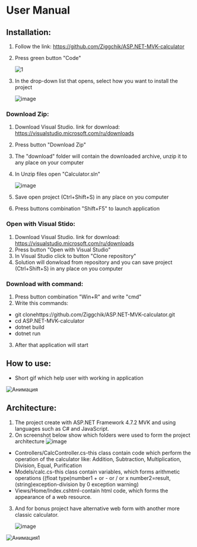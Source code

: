 # User Manual
## Installation:
1) Follow the link: https://github.com/Ziggchik/ASP.NET-MVK-calculator
2) Press green button "Code"

      ![1](https://user-images.githubusercontent.com/70440445/131743929-bfce74eb-9d97-4c9e-bd12-e3189cac2aaa.png)      

3) In the drop-down list that opens, select how you want to install the project

      ![image](https://user-images.githubusercontent.com/70440445/131725753-8f39cd5f-c8f0-4043-9797-fd262e47fa1d.png)
### Download Zip:
1) Download Visual Studio. link for download: https://visualstudio.microsoft.com/ru/downloads
2) Press button "Download Zip"
3) The "download" folder will contain the downloaded archive, unzip it to any place on your computer
4) In Unzip files open  "Calculator.sln"

      ![image](https://user-images.githubusercontent.com/70440445/131748509-48fa3b07-4c9f-4c72-ac36-953ca8bc87ee.png)

6) Save open project (Ctrl+Shift+S) in any place on you computer
7) Press buttons combination "Shift+F5" to launch application
### Open with Visual Stido:
1) Download Visual Studio. link for download: https://visualstudio.microsoft.com/ru/downloads
2) Press button "Open with Visual Studio"
3) In Visual Studio click to button "Clone repository"
4) Solution will donwload from repository and you can save project (Ctrl+Shift+S) in any place on you computer
### Download with command:
1) Press button combination "Win+R" and write "cmd"
2) Write this commands:
* git clonehttps://github.com/Ziggchik/ASP.NET-MVK-calculator.git
* cd ASP.NET-MVK-calculator
* dotnet build
* dotnet run
3) After that application will start
## How to use:
* Short gif which help user with working in application

![Анимация](https://user-images.githubusercontent.com/70440445/131743902-2a519b39-2970-4dc8-9cf6-74b5962699d2.gif)

## Architecture:
1) The project create with ASP.NET Framework 4.7.2 MVK and using languages such as C# and JavaScript.
2) On screenshot below show which folders were used to form the project architecture
![image](https://user-images.githubusercontent.com/70440445/131744989-413a071d-345b-4a21-a7e3-ea3869d18358.png)
* Controllers/CalcController.cs-this class contain code which perform the operation of the calculator like: Addition, Subtraction, Multiplication, Division, Equal, Purification
* Models/calc.cs-this class contain variables, which forms arithmetic operations ((float type)number1  + or - or / or x number2=result,(string)exception-division by 0 exception warning)
* Views/Home/Index.cshtml-contain html code, which forms the appearance of a web resource.
3) And for bonus project have alternative web form with another more classic calculator.

      ![image](https://user-images.githubusercontent.com/70440445/131746930-156d2a66-2c51-49f6-acd2-912d6053446a.png)

![Анимация1](https://user-images.githubusercontent.com/70440445/131747518-dfaddb3e-5a34-4e1b-a471-3e27a939e22b.gif)

